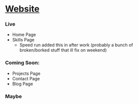 # [Website](https://arnav2323.github.io/portsite11ty/)

### Live
- Home Page
- Skills Page
  - Speed run added this in after work (probably a bunch of broken/borked stuff that ill fix on weekend)

### Coming Soon: 

- Projects Page
- Contact Page
- Blog Page

### Maybe
